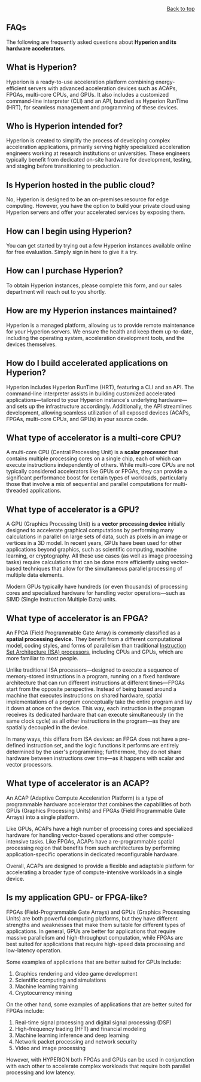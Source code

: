 <div id="readme" class="Box-body readme blob js-code-block-container">
<article class="markdown-body entry-content p-3 p-md-6" itemprop="text">
<p align="right">
<a href="https://github.com/oreol-ag/hyperion#--heterogenius-computing">Back to top</a>
</p>

# FAQs

The following are frequently asked questions about **Hyperion and its hardware accelerators.**

## What is Hyperion?
Hyperion is a ready-to-use acceleration platform combining energy-efficient servers with advanced acceleration devices such as ACAPs, FPGAs, multi-core CPUs, and GPUs. It also includes a customized command-line interpreter (CLI) and an API, bundled as Hyperion RunTime (HRT), for seamless management and programming of these devices.

## Who is Hyperion intended for? 
Hyperion is created to simplify the process of developing complex acceleration applications, primarily serving highly specialized acceleration engineers working at research institutions or universities. These engineers typically benefit from dedicated on-site hardware for development, testing, and staging before transitioning to production.

## Is Hyperion hosted in the public cloud? 
No, Hyperion is designed to be an on-premises resource for edge computing. However, you have the option to build your private cloud using Hyperion servers and offer your accelerated services by exposing them.

## How can I begin using Hyperion? 
You can get started by trying out a few Hyperion instances available online for free evaluation. Simply sign in here to give it a try.

## How can I purchase Hyperion? 
To obtain Hyperion instances, please complete this form, and our sales department will reach out to you shortly.

## How are my Hyperion instances maintained? 
Hyperion is a managed platform, allowing us to provide remote maintenance for your Hyperion servers. We ensure the health and keep them up-to-date, including the operating system, acceleration development tools, and the devices themselves.

## How do I  build accelerated applications on Hyperion? 
Hyperion includes Hyperion RunTime (HRT), featuring a CLI and an API. The command-line interpreter assists in building customized accelerated applications—tailored to your Hyperion instance's underlying hardware—and sets up the infrastructure accordingly. Additionally, the API streamlines development, allowing seamless utilization of all exposed devices (ACAPs, FPGAs, multi-core CPUs, and GPUs) in your source code.

## What type of accelerator is a multi-core CPU? 
A multi-core CPU (Central Processing Unit) is a **scalar processor** that contains multiple processing cores on a single chip, each of which can execute instructions independently of others. While multi-core CPUs are not typically considered accelerators like GPUs or FPGAs, they can provide a significant performance boost for certain types of workloads, particularly those that involve a mix of sequential and parallel computations for multi-threaded applications.

## What type of accelerator is a GPU? 
A GPU (Graphics Processing Unit) is a **vector processing device**  initially designed to accelerate graphical computations by performing many calculations in parallel on large sets of data, such as pixels in an image or vertices in a 3D model. In recent years, GPUs have been used for other applications beyond graphics, such as scientific computing, machine learning, or cryptography. All these use cases (as well as image processing tasks) require calculations that can be done more efficiently using vector-based techniques that allow for the simultaneous parallel processing of multiple data elements.

Modern GPUs typically have hundreds (or even thousands) of processing cores and specialized hardware for handling vector operations—such as SIMD (Single Instruction Multiple Data) units.

## What type of accelerator is an FPGA? 
An FPGA (Field Programmable Gate Array) is commonly classified as a **spatial processing device.** They benefit from a different computational model, coding styles, and forms of parallelism than traditional [Instruction Set Architecture (ISA) processors,](./vocabulary.md#instruction-set-architecture-isa-processors) including CPUs and GPUs, which are more familiar to most people.

Unlike traditional ISA processors—designed to execute a sequence of memory-stored instructions in a program, running on a fixed hardware architecture that can run different instructions at different times—FPGAs start from the opposite perspective. Instead of being based around a machine that executes instructions on shared hardware, spatial implementations of a program conceptually take the entire program and lay it down at once on the device. This way, each instruction in the program receives its dedicated hardware that can execute simultaneously (in the same clock cycle) as all other instructions in the program—as they are spatially decoupled in the device. 

In many ways, this differs from ISA devices: an FPGA does not have a pre-defined instruction set, and the logic functions it performs are entirely determined by the user's programming; furthermore, they do not share hardware between instructions over time—as it happens with scalar and vector processors.

## What type of accelerator is an ACAP?
An ACAP (Adaptive Compute Acceleration Platform) is a type of programmable hardware accelerator that combines the capabilities of both GPUs (Graphics Processing Units) and FPGAs (Field Programmable Gate Arrays) into a single platform.

Like GPUs, ACAPs have a high number of processing cores and specialized hardware for handling vector-based operations and other compute-intensive tasks. Like FPGAs, ACAPs have a re-programmable spatial processing region that benefits from such architectures by performing application-specific operations in dedicated reconfigurable hardware.

Overall, ACAPs are designed to provide a flexible and adaptable platform for accelerating a broader type of compute-intensive workloads in a single device.

## Is my application GPU- or FPGA-like?
FPGAs (Field-Programmable Gate Arrays) and GPUs (Graphics Processing Units) are both powerful computing platforms, but they have different strengths and weaknesses that make them suitable for different types of applications. In general, GPUs are better for applications that require massive parallelism and high-throughput computation, while FPGAs are best suited for applications that require high-speed data processing and low-latency operation.

Some examples of applications that are better suited for GPUs include:

1. Graphics rendering and video game development
2. Scientific computing and simulations
3. Machine learning training
4. Cryptocurrency mining

On the other hand, some examples of applications that are better suited for FPGAs include:

1. Real-time signal processing and digital signal processing (DSP)
2. High-frequency trading (HFT) and financial modeling
3. Machine learning inference and deep learning
4. Network packet processing and network security
5. Video and image processing

However, with HYPERION both FPGAs and GPUs can be used in conjunction with each other to accelerate complex workloads that require both parallel processing and low latency.